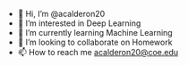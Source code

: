 - 👋 Hi, I’m @acalderon20
- 👀 I’m interested in Deep Learning 
- 🌱 I’m currently learning Machine Learning
- 💞️ I’m looking to collaborate on Homework
- 📫 How to reach me acalderon20@coe.edu
